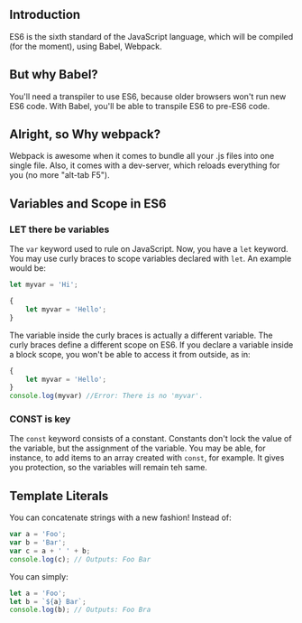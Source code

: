 ## Introduction

ES6 is the sixth standard of the JavaScript language, which will be compiled (for the moment), using Babel, Webpack.

## But why Babel?

You'll need a transpiler to use ES6, because older browsers won't run new ES6 code.
With Babel, you'll be able to transpile ES6 to pre-ES6 code.

## Alright, so Why webpack?

Webpack is awesome when it comes to bundle all your .js files into one single file.
Also, it comes with a dev-server, which reloads everything for you (no more "alt-tab F5").

## Variables and Scope in ES6

### LET there be variables

The ``var`` keyword used to rule on JavaScript. Now, you have a ``let`` keyword.
You may use curly braces to scope variables declared with ``let``.
An example would be:

```javascript
let myvar = 'Hi';

{
    let myvar = 'Hello';
}
```
The variable inside the curly braces is actually a different variable. The curly braces define a different scope on ES6.
If you declare a variable inside a block scope, you won't be able to access it from outside, as in:

```javascript
{
    let myvar = 'Hello';
}
console.log(myvar) //Error: There is no 'myvar'.
```

### CONST is key

The ``const`` keyword consists of a constant.
Constants don't lock the value of the variable, but the assignment of the variable. You may be able, for instance, to add items to an array created with ``const``, for example. It gives you protection, so the variables will remain teh same.

## Template Literals

You can concatenate strings with a new fashion! Instead of:

```javascript
var a = 'Foo';
var b = 'Bar';
var c = a + ' ' + b;
console.log(c); // Outputs: Foo Bar
```

You can simply:

```javascript
let a = 'Foo';
let b = `${a} Bar`;
console.log(b); // Outputs: Foo Bra
```